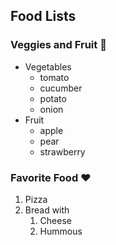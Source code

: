 ## Food Lists 
### Veggies and Fruit :pineapple:
- Vegetables
  - tomato
  - cucumber
  - potato
  - onion
- Fruit
  - apple
  - pear
  - strawberry
  
### Favorite Food :heart:
1. Pizza
2. Bread with
   1. Cheese
   2. Hummous
  
